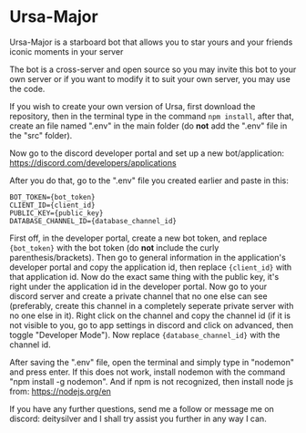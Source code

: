 # Ursa-Major
Ursa-Major is a starboard bot that allows you to star yours and your friends iconic moments in your server

The bot is a cross-server and open source so you may invite this bot to your own server or if you want to modify it to suit your own server, you may use the code.

If you wish to create your own version of Ursa, first download the repository, then in the terminal type in the command ```npm install```, after that, create an file named ".env" in the main folder (do **not** add the ".env" file in the "src" folder).

Now go to the discord developer portal and set up a new bot/application: https://discord.com/developers/applications

After you do that, go to the ".env" file you created earlier and paste in this:

```
BOT_TOKEN={bot_token}
CLIENT_ID={client_id}
PUBLIC_KEY={public_key}
DATABASE_CHANNEL_ID={database_channel_id}
```


First off, in the developer portal, create a new bot token, and replace ```{bot_token}``` with the bot token (do **not** include the curly parenthesis/brackets). Then go to general information in the application's developer portal and copy the application id, then replace ```{client_id}``` with that application id. Now do the exact same thing with the public key, it's right under the application id in the developer portal. Now go to your discord server and create a private channel that no one else can see (preferably, create this channel in a completely seperate private server with no one else in it). Right click on the channel and copy the channel id (if it is not visible to you, go to app settings in discord and click on advanced, then toggle "Developer Mode"). Now replace ```{database_channel_id}``` with the channel id.

After saving the ".env" file, open the terminal and simply type in "nodemon" and press enter. If this does not work, install nodemon with the command "npm install -g nodemon". And if npm is not recognized, then install node js from: https://nodejs.org/en

If you have any further questions, send me a follow or message me on discord: deitysilver and I shall try assist you further in any way I can.
